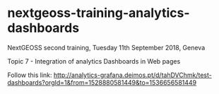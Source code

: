 # nextgeoss-training-analytics-dashboards
NextGEOSS second training, Tuesday 11th September 2018, Geneva

Topic 7 - Integration of analytics Dashboards in Web pages


Follow this link: http://analytics-grafana.deimos.pt/d/tahDVChmk/test-dashboards?orgId=1&from=1528880581449&to=1536656581449
